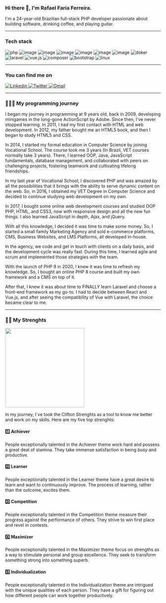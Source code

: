 ### Hi there 👋, I'm Rafael Faria Ferreira.
I'm a 24-year-old Brazilian full-stack PHP developer passionate about building software, drinking coffee, and playing guitar.

---

### Tech stack

![php](https://img.shields.io/badge/PHP-777BB4?style=for-the-badge&logo=php&logoColor=white)
![image](https://img.shields.io/badge/JavaScript-323330?style=for-the-badge&logo=javascript&logoColor=F7DF1E)
![image](https://img.shields.io/badge/HTML5-E34F26?style=for-the-badge&logo=html5&logoColor=white)
![image](https://img.shields.io/badge/CSS3-1572B6?style=for-the-badge&logo=css3&logoColor=white)
![image](https://img.shields.io/badge/jQuery-0769AD?style=for-the-badge&logo=jquery&logoColor=white)
![image](https://img.shields.io/badge/Nginx-009639?style=for-the-badge&logo=nginx&logoColor=white)
![image](https://img.shields.io/badge/Apache-D22128?style=for-the-badge&logo=Apache&logoColor=white)
![doker](https://img.shields.io/badge/Docker-2CA5E0?style=for-the-badge&logo=docker&logoColor=white)
![laravel](https://img.shields.io/badge/Laravel-FF2D20?style=for-the-badge&logo=laravel&logoColor=white)
![vue.js](https://img.shields.io/badge/Vue.js-35495E?style=for-the-badge&logo=vuedotjs&logoColor=4FC08D)
![composer](https://img.shields.io/badge/Composer-885630?style=for-the-badge&logo=Composer&logoColor=white)
![bootstrap](https://img.shields.io/badge/Bootstrap-563D7C?style=for-the-badge&logo=bootstrap&logoColor=white)
![linux](https://img.shields.io/badge/Linux-FCC624?style=for-the-badge&logo=linux&logoColor=black)

---

### You can find me on

<a title="Linkedin" href="https://www.linkedin.com/in/rafaelfariaferreira/">
    <img title="Linkedin" alt="Linkedin" src="https://img.shields.io/badge/LinkedIn-0077B5?style=for-the-badge&logo=linkedin&logoColor=white">
</a>
<a title="Twitter" href="https://twitter.com/Rafael_F_F_">
    <img title="Twitter" alt="Twitter" src="https://img.shields.io/badge/Twitter-1DA1F2?style=for-the-badge&logo=twitter&logoColor=white">
</a>
<a title="Gmail" href="mailto:rafaelfariaferreira1@gmail.com">
    <img title="Gmail" alt="Gmail" src="https://img.shields.io/badge/Gmail-D14836?style=for-the-badge&logo=gmail&logoColor=white">
</a>

---

### 👨🏻‍💻 My programming journey

I began my journey in programming at 9 years old, back in 2009, developing minigames in the long-gone ActionScript by
Adobe. Since then, I've never stopped learning. In 2011, I had my first contact with HTML and web development. In 2012,
my father bought me an HTML5 book, and then I began to study HTML5 and CSS.

In 2014, I started my formal education in Computer Science by joining Vocational School. The course took me 3 years (In
Brazil, VET courses normally take 3 years). There, I learned OOP, Java, JavaScript fundamentals, database management,
and collaborated with peers on challenging projects, fostering teamwork and cultivating lifelong friendships.

In my last year of Vocational School, I discovered PHP and was amazed by all the possibilities that it brings with the
ability to serve dynamic content on the web. So, in 2016, I obtained my VET Degree in Computer Science and decided to
continue studying web development on my own.

In 2017, I bought some online web development courses and studied OOP PHP, HTML, and CSS3, now with responsive design
and all the new fun things. I also learned JavaScript in depth, Ajax, and jQuery.

With all this knowledge, I decided it was time to make some money. So, I started a small family Marketing Agency and
sold e-commerce platforms, CMS, Business Websites, and LMS Platforms, all developed in-house.

In the agency, we code and get in touch with clients on a daily basis, and the development cycle was really fast. During
this time, I learned agile and scrum and implemented those strategies with the team.

With the launch of PHP 8 in 2020, I knew it was time to refresh my knowledge. So, I bought an online PHP 8 course and
built my own framework and a CMS on top of it.

After that, I knew it was about time to FINALLY learn Laravel and choose a front-end framework as my go-to. I had to
decide between React and Vue.js, and after seeing the compatibility of Vue with Laravel, the choice became clear to me.

----

### 💪🏻 My Strenghts

<a href="https://www.gallup.com/cliftonstrengths/en/252134/achiever-theme.aspx">
    <img  height="256" src="https://media.licdn.com/dms/image/sync/C4D27AQEN2nKi1ODeRg/articleshare-shrink_800/0/1683976766986?e=1684717200&v=beta&t=l7vZdOXvR5cD7JeSLJc5CMYDhcAvu8K8xP8eGCPziL4" alt="">
</a>


In my journey, I`ve took the Clifton Strenghts as a tool to know me better and work on my skills. Here are my five top
strenghts:

#### 1️⃣ Achiever

People exceptionally talented in the Achiever theme work hard and possess a great deal of stamina. They take immense
satisfaction in being busy and productive.

#### 2️⃣ Learner

People exceptionally talented in the Learner theme have a great desire to learn and want to continuously improve. The
process of learning, rather than the outcome, excites them.

#### 3️⃣ Competition

People exceptionally talented in the Competition theme measure their progress against the performance of others. They
strive to win first place and revel in contests.

#### 4️⃣ Maximizer

People exceptionally talented in the Maximizer theme focus on strengths as a way to stimulate personal and group
excellence. They seek to transform something strong into something superb.

#### 5️⃣ Individualization

People exceptionally talented in the Individualization theme are intrigued with the unique qualities of each person.
They have a gift for figuring out how different people can work together productively.

